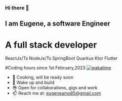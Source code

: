 ### Hi there 👋

## I am Eugene, a software Engineer

# A full stack developer
ReactJs/Ts
NodeJs/Ts
SpringBoot
Quarkus
Ktor
Flutter

#Coding hours since 1st February,2023
[![wakatime](https://wakatime.com/badge/user/d003b8ee-6de9-4c42-8918-5e3c25de2904.svg)](https://wakatime.com/@d003b8ee-6de9-4c42-8918-5e3c25de2904)
- 🔭 Cooking, will be ready soon
- 🌱 Wake up and build
- 😎 Open for collaborations, gigs and work
- 📫 Reach me at: eugeneamo85@gmail.com

